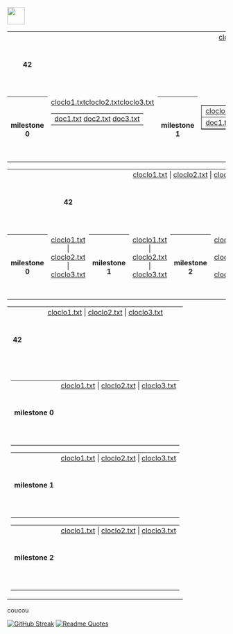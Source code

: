 <img src="https://raw.githubusercontent.com/innng/innng/master/assets/kyubey.gif" height="40" />


<table align="center" width="600">
  <!-- Ligne principale avec le titre et le premier bloc de fichiers -->
  <tr align="center" valign="center" width="100%">
    <th width="300" >42</th>
    <td colspan="300" align="center" valign="top" height="150">
      <a href="test1/cloclo1.txt">cloclo1.txt</a> |
      <a href="test1/cloclo2.txt">cloclo2.txt</a> |
      <a href="test1/cloclo3.txt">cloclo3.txt</a>
    </td>
  </tr>
  <!-- Ligne pour les milestones alignés horizontalement -->
  <tr align="center" valign="center" height="150">
    <!-- Milestone 0 -->
    <th height="150">milestone 0</th>
    <td align="center" valign="top" height="150">
      <!-- Nouveau tableau pour milestone 0 -->
      <table align="center">
        <tr>
          <a href="test2/cloclo1.txt">cloclo1.txt</a>
          <a href="test2/cloclo2.txt">cloclo2.txt</a>
          <a href="test2/cloclo3.txt">cloclo3.txt</a>
        </tr>
        <td>
          <a href="test2/doc1.txt">doc1.txt</a>
          <a href="test2/doc2.txt">doc2.txt</a>
          <a href="test2/doc3.txt">doc3.txt</a>
        </td>
      </table>
    </td>
    <!-- Milestone 1 -->
    <th height="150">milestone 1</th>
    <td align="center" valign="top" >
      <!-- Nouveau tableau pour milestone 1 -->
      <table align="center" width="100%" border="1">
        <tr>
          <td><a href="test3/cloclo1.txt">cloclo1.txt</a></td>
          <td><a href="test3/cloclo2.txt">cloclo2.txt</a></td>
          <td><a href="test3/cloclo3.txt">cloclo3.txt</a></td>
        </tr>
        <tr>
          <td><a href="test3/doc1.txt">doc1.txt</a></td>
          <td><a href="test3/doc2.txt">doc2.txt</a></td>
          <td><a href="test3/doc3.txt">doc3.txt</a></td>
        </tr>
      </table>
    </td>
    <!-- Milestone 2 -->
    <th height="150">milestone 2</th>
    <td align="center" valign="top" height="150">
      <!-- Nouveau tableau pour milestone 2 -->
      <table align="center" width="100%" border="1">
        <tr>
          <td><a href="test4/cloclo1.txt">cloclo1.txt</a></td>
          <td><a href="test4/cloclo2.txt">cloclo2.txt</a></td>
          <td><a href="test4/cloclo3.txt">cloclo3.txt</a></td>
        </tr>
        <tr>
          <td><a href="test4/doc1.txt">doc1.txt</a></td>
          <td><a href="test4/doc2.txt">doc2.txt</a></td>
          <td><a href="test4/doc3.txt">doc3.txt</a></td>
        </tr>
      </table>
    </td>
  </tr>
</table>



<table align="center">
  <!-- Ligne principale avec le titre et le premier bloc de fichiers -->
  <tr align="center" valign="center">
    <th colspan="3" >42</th>
    <td colspan="3" align="center" valign="top" height="150">
      <a href="test1/cloclo1.txt">cloclo1.txt</a> |
      <a href="test1/cloclo2.txt">cloclo2.txt</a> |
      <a href="test1/cloclo3.txt">cloclo3.txt</a>
    </td>
  </tr>
  <!-- Ligne pour les milestones alignés horizontalement -->
  <tr align="center" valign="center" height="150">
    <!-- Milestone 0 -->
    <th height="150">milestone 0</th>
    <td align="center" valign="top" height="150">
      <a href="test2/cloclo1.txt">cloclo1.txt</a> |
      <a href="test2/cloclo2.txt">cloclo2.txt</a> |
      <a href="test2/cloclo3.txt">cloclo3.txt</a>
    </td>
    <!-- Milestone 1 -->
    <th height="150">milestone 1</th>
    <td align="center" valign="top" height="150">
      <a href="test3/cloclo1.txt">cloclo1.txt</a> |
      <a href="test3/cloclo2.txt">cloclo2.txt</a> |
      <a href="test3/cloclo3.txt">cloclo3.txt</a>
    </td>
    <!-- Milestone 2 -->
    <th height="150">milestone 2</th>
    <td align="center" valign="top" height="150">
      <a href="test4/cloclo1.txt">cloclo1.txt</a> |
      <a href="test4/cloclo2.txt">cloclo2.txt</a> |
      <a href="test4/cloclo3.txt">cloclo3.txt</a>
    </td>
  </tr>
</table>



<table align="center">
  <!-- Ligne principale avec le titre et le premier bloc de fichiers -->
  <tr align="center" valign="center" height="150">
    <th height="150">42</th>
    <td align="center" valign="top" height="150">
      <a href="test1/cloclo1.txt">cloclo1.txt</a> |
      <a href="test1/cloclo2.txt">cloclo2.txt</a> |
      <a href="test1/cloclo3.txt">cloclo3.txt</a>
    </td>
  </tr>
  <!-- Une seule cellule contenant tous les autres tableaux en ligne -->
  <tr>
    <td colspan="2" align="center" valign="top">
      <table align="center">
        <tr align="center" valign="center" height="150">
          <th height="150">milestone 0</th>
          <td align="center" valign="top" height="150">
            <a href="test2/cloclo1.txt">cloclo1.txt</a> |
            <a href="test2/cloclo2.txt">cloclo2.txt</a> |
            <a href="test2/cloclo3.txt">cloclo3.txt</a>
          </td>
        </tr>
      </table>
      <table align="center">
        <tr align="center" valign="center" height="150">
          <th height="150">milestone 1</th>
          <td align="center" valign="top" height="150">
            <a href="test3/cloclo1.txt">cloclo1.txt</a> |
            <a href="test3/cloclo2.txt">cloclo2.txt</a> |
            <a href="test3/cloclo3.txt">cloclo3.txt</a>
          </td>
        </tr>
      </table>
      <table align="center">
        <tr align="center" valign="center" height="150">
          <th height="150">milestone 2</th>
          <td align="center" valign="top" height="150">
            <a href="test4/cloclo1.txt">cloclo1.txt</a> |
            <a href="test4/cloclo2.txt">cloclo2.txt</a> |
            <a href="test4/cloclo3.txt">cloclo3.txt</a>
          </td>
        </tr>
      </table>
    </td>
  </tr>
</table>



<p>coucou</p>

[![GitHub Streak](https://streak-stats.demolab.com?user=zoyern&theme=nord&border_radius=10&date_format=j%20M%5B%20Y%5D&mode=weekly&card_width=600&card_height=50&dates=4C566A&hide_current_streak=true&hide_longest_streak=true)](https://git.io/streak-stats)
[![Readme Quotes](https://quotes-github-readme.vercel.app/api?type=horizontal&theme=nord)](https://github.com/piyushsuthar/github-readme-quotes)
